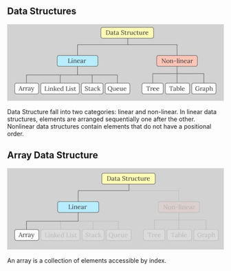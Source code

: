 ## Data Structures

![Data Structure](../photos/one.jpg)

Data Structure fall into two categories: linear and non-linear. In linear data structures,
elements are arranged sequentially one after the other. Nonlinear data structures
contain elements that do not have a positional order.

## Array Data Structure

![Array](../photos/two.jpg)

An array is a collection of elements accessible by index.
